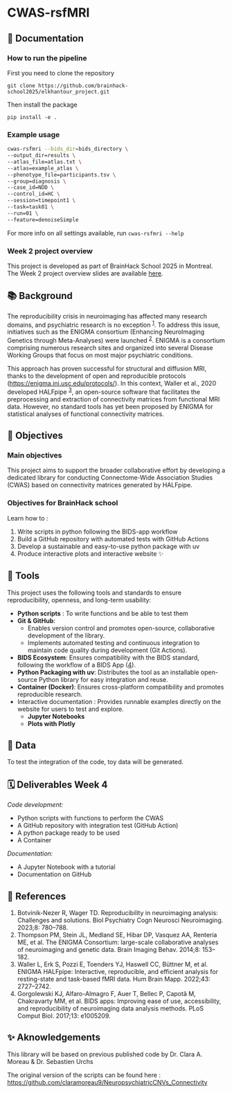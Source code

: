 # CWAS-rsfMRI

## 📌 Documentation
###  How to run the pipeline 
First you need to clone the repository
```
git clone https://github.com/brainhack-school2025/elkhantour_project.git
```

Then install the package

```
pip install -e .
```
### Example usage
```bash
cwas-rsfmri --bids_dir=bids_directory \
--output_dir=results \
--atlas_file=atlas.txt \
--atlas=example_atlas \
--phenotype_file=participants.tsv \
--group=diagnosis \
--case_id=NDD \
--control_id=HC \
--session=timepoint1 \
--task=task01 \
--run=01 \
--feature=denoiseSimple
```
For more info on all settings available, run `cwas-rsfmri --help`

### Week 2 project overview
This project is developed as part of BrainHack School 2025 in Montreal. The Week 2 project overview slides are available [here](https://docs.google.com/presentation/d/1BFQEd32ZGSvIpQaBQh5KjRjrZ0RL78illSvqR80Dr_E/edit?usp=sharing).

## 📚 Background 
The reproducibility crisis in neuroimaging has affected many research domains, and psychiatric research is no exception <sup>[1](https://doi.org/10.1016/j.bpsc.2022.12.006)</sup>. To address this issue, initiatives such as the ENIGMA consortium (Enhancing NeuroImaging Genetics through Meta-Analyses) were launched <sup>[2](https://doi.org/10.1007/s11682-013-9269-5)</sup>. ENIGMA is a consortium comprising numerous research sites and organized into several Disease Working Groups that focus on most major psychiatric conditions. 

This approach has proven successful for structural and diffusion MRI, thanks to the development of open and reproducible protocols (https://enigma.ini.usc.edu/protocols/). In this context, Waller et al., 2020 developed HALFpipe <sup>[3](https://doi.org/10.1002/hbm.25829)</sup>, an open-source software that facilitates the preprocessing and extraction of connectivity matrices from functional MRI data. However, no standard tools has yet been proposed by ENIGMA for statistical analyses of functional connectivity matrices.

## 🎯 Objectives
### Main objectives
This project aims to support the broader collaborative effort by developing a dedicated library for conducting Connectome-Wide Association Studies (CWAS) based on connectivity matrices generated by HALFpipe.

### Objectives for BrainHack school
Learn how to : 
1. Write scripts in python following the BIDS-app workflow
2. Build a GitHub repository with automated tests with GitHub Actions
3. Develop a sustainable and easy-to-use python package with uv
4. Produce interactive plots and interactive website ✨
 
## 🧰 Tools 
This project uses the following tools and standards to ensure reproducibility, openness, and long-term usability:
- **Python scripts** : To write functions and be able to test them
- **Git & GitHub**: 
   - Enables version control and promotes open-source, collaborative development of the library.
   - Implements automated testing and continuous integration to maintain code quality during development (Git Actions).
- **BIDS Ecosystem**: Ensures compatibility with the BIDS standard, following the workflow of a BIDS App ([4](https://doi.org/10.1371/journal.pcbi.1005209)).
- **Python Packaging with uv**: Distributes the tool as an installable open-source Python library for easy integration and reuse.
- **Container (Docker)**: Ensures cross-platform compatibility and promotes reproducible research.
- Interactive documentation : Provides runnable examples directly on the website for users to test and explore.
   - **Jupyter Notebooks**
   - **Plots with Plotly**

## 🧠 Data 
To test the integration of the code, toy data will be generated.

## 🗓️ Deliverables Week 4
*Code development:*
- Python scripts with functions to perform the CWAS
- A GitHub repository with integration test (GitHub Action)
- A python package ready to be used
- A Container

*Documentation:*
- A Jupyter Notebook with a tutorial 
- Documentation on GitHub

## 📖 References
1. 	Botvinik-Nezer R, Wager TD. Reproducibility in neuroimaging analysis: Challenges and solutions. Biol Psychiatry Cogn Neurosci Neuroimaging. 2023;8: 780–788.
2. 	Thompson PM, Stein JL, Medland SE, Hibar DP, Vasquez AA, Renteria ME, et al. The ENIGMA Consortium: large-scale collaborative analyses of neuroimaging and genetic data. Brain Imaging Behav. 2014;8: 153–182.
3. 	Waller L, Erk S, Pozzi E, Toenders YJ, Haswell CC, Büttner M, et al. ENIGMA HALFpipe: Interactive, reproducible, and efficient analysis for resting-state and task-based fMRI data. Hum Brain Mapp. 2022;43: 2727–2742.
4. 	Gorgolewski KJ, Alfaro-Almagro F, Auer T, Bellec P, Capotă M, Chakravarty MM, et al. BIDS apps: Improving ease of use, accessibility, and reproducibility of neuroimaging data analysis methods. PLoS Comput Biol. 2017;13: e1005209.

## ✨ Aknowledgements
This library will be based on previous published code by Dr. Clara A. Moreau & Dr. Sebastien Urchs

The original version of the scripts can be found here : https://github.com/claramoreau9/NeuropsychiatricCNVs_Connectivity